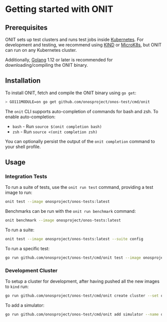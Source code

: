 # Getting started with ONIT

## Prerequisites

ONIT sets up test clusters and runs test jobs inside [Kubernetes]. For development and testing, we recommend using 
[KIND] or [MicroK8s], but ONIT can run on any Kubernetes cluster.

Additionally, [Golang] 1.12 or later is recommended for downloading/compiling the ONIT binary.

## Installation

To install ONIT, fetch and compile the ONIT binary using `go get`:

```bash
> GO111MODULE=on go get github.com/onosproject/onos-test/cmd/onit
```

The `onit` CLI supports auto-completion of commands for bash and zsh. To enable auto-completion:

* `bash` - Run `source $(onit completion bash)`
* `zsh` - Run `source <(onit completion zsh)`

You can optionally persist the output of the `onit completion` command to your shell profile.

## Usage

### Integration Tests

To run a suite of tests, use the `onit run test` command, providing a test image to run:

```bash
onit test --image onosproject/onos-tests:latest
```

Benchmarks can be run with the `onit run benchmark` command:

```bash
onit benchmark --image onosproject/onos-tests:latest
```

To run a suite: 
```bash
onit test --image onosproject/onos-tests:latest --suite config
```

To run a specific test:
```bash
go run github.com/onosproject/onos-test/cmd/onit test --image onosproject/onos-tests:latest --suite config --test TestTransaction
```

### Development Cluster

To setup a cluster for development, after having pushed all the new images to `kind` run:
```bash
go run github.com/onosproject/onos-test/cmd/onit create cluster --set onos-cli.enabled=true
```
To add a simulator:
```bash
go run github.com/onosproject/onos-test/cmd/onit add simulator --name devicesim-1
```
[Kubernetes]: https://kubernetes.io/
[KIND]: https://github.com/kubernetes-sigs/kind
[MicroK8s]: https://microk8s.io/
[Golang]: https://golang.org/
